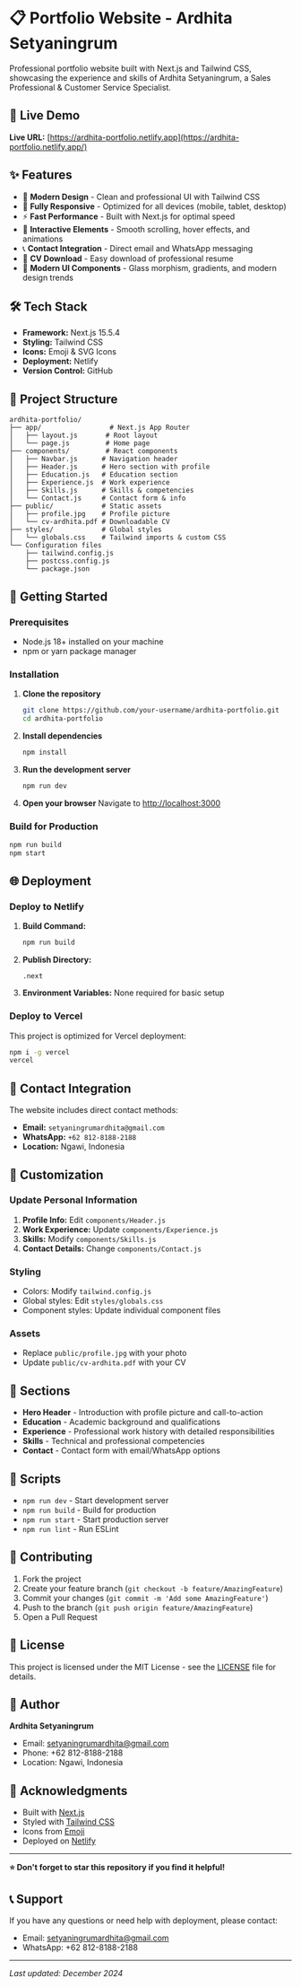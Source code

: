 # 📋 Portfolio Website - Ardhita Setyaningrum

Professional portfolio website built with Next.js and Tailwind CSS, showcasing the experience and skills of Ardhita Setyaningrum, a Sales Professional & Customer Service Specialist.

## 🚀 Live Demo

**Live URL:** [https://ardhita-portfolio.netlify.app](https://ardhita-portfolio.netlify.app/)

## ✨ Features

- 🎨 **Modern Design** - Clean and professional UI with Tailwind CSS
- 📱 **Fully Responsive** - Optimized for all devices (mobile, tablet, desktop)
- ⚡ **Fast Performance** - Built with Next.js for optimal speed
- 🎯 **Interactive Elements** - Smooth scrolling, hover effects, and animations
- 📞 **Contact Integration** - Direct email and WhatsApp messaging
- 📄 **CV Download** - Easy download of professional resume
- 🌙 **Modern UI Components** - Glass morphism, gradients, and modern design trends

## 🛠️ Tech Stack

- **Framework:** Next.js 15.5.4
- **Styling:** Tailwind CSS
- **Icons:** Emoji & SVG Icons
- **Deployment:** Netlify
- **Version Control:** GitHub

## 📁 Project Structure

```
ardhita-portfolio/
├── app/                 # Next.js App Router
│   ├── layout.js       # Root layout
│   └── page.js         # Home page
├── components/         # React components
│   ├── Navbar.js      # Navigation header
│   ├── Header.js      # Hero section with profile
│   ├── Education.js   # Education section
│   ├── Experience.js  # Work experience
│   ├── Skills.js      # Skills & competencies
│   └── Contact.js     # Contact form & info
├── public/            # Static assets
│   ├── profile.jpg    # Profile picture
│   └── cv-ardhita.pdf # Downloadable CV
├── styles/            # Global styles
│   └── globals.css    # Tailwind imports & custom CSS
└── Configuration files
    ├── tailwind.config.js
    ├── postcss.config.js
    └── package.json
```

## 🚀 Getting Started

### Prerequisites

- Node.js 18+ installed on your machine
- npm or yarn package manager

### Installation

1. **Clone the repository**
   ```bash
   git clone https://github.com/your-username/ardhita-portfolio.git
   cd ardhita-portfolio
   ```

2. **Install dependencies**
   ```bash
   npm install
   ```

3. **Run the development server**
   ```bash
   npm run dev
   ```

4. **Open your browser**
   Navigate to [http://localhost:3000](http://localhost:3000)

### Build for Production

```bash
npm run build
npm start
```

## 🌐 Deployment

### Deploy to Netlify

1. **Build Command:**
   ```bash
   npm run build
   ```

2. **Publish Directory:**
   ```
   .next
   ```

3. **Environment Variables:** None required for basic setup

### Deploy to Vercel

This project is optimized for Vercel deployment:

```bash
npm i -g vercel
vercel
```

## 📧 Contact Integration

The website includes direct contact methods:

- **Email:** `setyaningrumardhita@gmail.com`
- **WhatsApp:** `+62 812-8188-2188`
- **Location:** Ngawi, Indonesia

## 🎨 Customization

### Update Personal Information

1. **Profile Info:** Edit `components/Header.js`
2. **Work Experience:** Update `components/Experience.js`
3. **Skills:** Modify `components/Skills.js`
4. **Contact Details:** Change `components/Contact.js`

### Styling

- Colors: Modify `tailwind.config.js`
- Global styles: Edit `styles/globals.css`
- Component styles: Update individual component files

### Assets

- Replace `public/profile.jpg` with your photo
- Update `public/cv-ardhita.pdf` with your CV

## 📱 Sections

- **Hero Header** - Introduction with profile picture and call-to-action
- **Education** - Academic background and qualifications
- **Experience** - Professional work history with detailed responsibilities
- **Skills** - Technical and professional competencies
- **Contact** - Contact form with email/WhatsApp options

## 🔧 Scripts

- `npm run dev` - Start development server
- `npm run build` - Build for production
- `npm run start` - Start production server
- `npm run lint` - Run ESLint

## 🤝 Contributing

1. Fork the project
2. Create your feature branch (`git checkout -b feature/AmazingFeature`)
3. Commit your changes (`git commit -m 'Add some AmazingFeature'`)
4. Push to the branch (`git push origin feature/AmazingFeature`)
5. Open a Pull Request

## 📄 License

This project is licensed under the MIT License - see the [LICENSE](LICENSE) file for details.

## 👤 Author

**Ardhita Setyaningrum**
- Email: setyaningrumardhita@gmail.com
- Phone: +62 812-8188-2188
- Location: Ngawi, Indonesia

## 🙏 Acknowledgments

- Built with [Next.js](https://nextjs.org/)
- Styled with [Tailwind CSS](https://tailwindcss.com/)
- Icons from [Emoji](https://emojipedia.org/)
- Deployed on [Netlify](https://netlify.com/)

---

**⭐ Don't forget to star this repository if you find it helpful!**

## 📞 Support

If you have any questions or need help with deployment, please contact:
- Email: setyaningrumardhita@gmail.com
- WhatsApp: +62 812-8188-2188

---

*Last updated: December 2024*